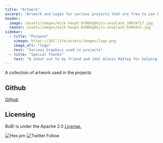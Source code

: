```yaml
---
title: "Artwork"
excerpt: "Artwork and Logos for various projects that are free to use but adhere to the License."
header:
  image: /assets/images/mick-haupt-8tN0Uq0GjCs-unsplash_1065X717.jpg
  teaser: assets/images/mick-haupt-8tN0Uq0GjCs-unsplash_640X431.jpg
sidebar:
  - title: "Purpose"
    ximage: https://262.life/assets/images/logo.png
    image_alt: "logo"
    text: "Various Graphics used in projects"
  - title: "Special Thanks"
    text: "A shout out to my friend and idol Alexis Mattey for helping me with all the artwork!"
---
```

A collection of artwork used in the projects
## Github 
[Github](https://github.com/262life/artwork)
## Licensing
BoB! is under the Apache 2.0 [License.](https://github.com/262life/artwork/blob/main/LICENSE.md)

![Hex.pm](https://img.shields.io/hexpm/l/apa)
![Twitter Follow](https://img.shields.io/twitter/follow/262life_bob?style=social)